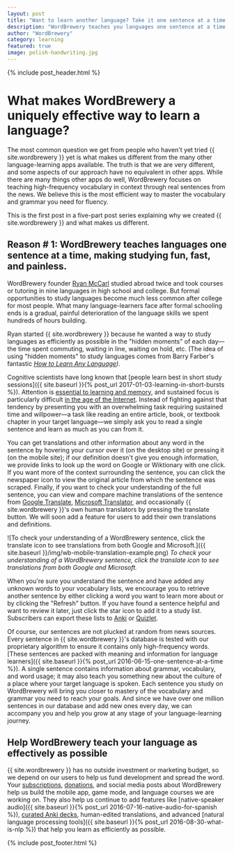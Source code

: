 ```yaml
---
layout: post
title: "Want to learn another language? Take it one sentence at a time."
description: "WordBrewery teaches you languages one sentence at a time using real sentences from the news."
author: "WordBrewery"
category: learning
featured: true
image: polish-handwriting.jpg
---
```


{% include post_header.html %}

What makes WordBrewery a uniquely effective way to learn a language?
========================================================================

The most common question we get from people who haven't yet tried {{ site.wordbrewery }} yet is what makes us different from the many other language-learning apps available. The truth is that we are very different, and some aspects of our approach have no equivalent in other apps. While there are many things other apps do well, WordBrewery focuses on teaching high-frequency vocabulary in context through real sentences from the news. We believe this is the most efficient way to master the vocabulary and grammar you need for fluency.

This is the first post in a five-part post series explaining why we created {{ site.wordbrewery }} and what makes us different.

## Reason # 1: WordBrewery teaches languages one sentence at a time, making studying fun, fast, and painless.

WordBrewery founder [Ryan McCarl](http://RyanMcCarl.com) studied abroad twice and took courses or tutoring in nine languages in high school and college. But formal opportunities to study languages become much less common after college for most people. What many language-learners face after formal schooling ends is a gradual, painful deterioration of the language skills we spent hundreds of hours building.

Ryan started {{ site.wordbrewery }} because he wanted a way to study languages as efficiently as possible in the "hidden moments" of each day—the time spent commuting, waiting in line, waiting on hold, etc. (The idea of using "hidden moments" to study languages comes from Barry Farber's fantastic *[How to Learn Any Language](http://amzn.to/2lj3MF9))*.

Cognitive scientists have long known that [people learn best in short study sessions]({{ site.baseurl }}{% post_url 2017-01-03-learning-in-short-bursts %}). Attention is [essential to learning and memory](https://www.ncbi.nlm.nih.gov/pubmed/17379501), and sustained focus is particularly difficult [in the age of the Internet](http://amzn.to/2mbbvEq). Instead of fighting against that tendency by presenting you with an overwhelming task requiring sustained time and willpower—a task like reading an entire article, book, or textbook chapter in your target language—we simply ask you to read a single sentence and learn as much as you can from it.

You can get translations and other information about any word in the sentence by hovering your cursor over it (on the desktop site) or pressing it (on the mobile site); if our definition doesn't give you enough information, we provide links to look up the word on Google or Wiktionary with one click. If you want more of the context surrounding the sentence, you can click the newspaper icon to view the original article from which the sentence was scraped. Finally, if you want to check your understanding of the full sentence, you can view and compare machine translations of the sentence from [Google Translate](https://translate.google.com/), [Microsoft Translator](https://www.microsoft.com/en-us/translator/), and occasionally {{ site.wordbrewery }}'s own human translators by pressing the translate button. We will soon add a feature for users to add their own translations and definitions.

![To check your understanding of a WordBrewery sentence, click the translate icon to see translations from both Google and Microsoft.]({{ site.baseurl }}/img/wb-mobile-translation-example.png)
*To check your understanding of a WordBrewery sentence, click the translate icon to see translations from both Google and Microsoft.*

When you're sure you understand the sentence and have added any unknown words to your vocabulary lists, we encourage you to retrieve another sentence by either clicking a word you want to learn more about or by clicking the "Refresh" button. If you have found a sentence helpful and want to review it later, just click the star icon to add it to a study list. Subscribers can export these lists to [Anki](http://ankisrs.net) or [Quizlet](https://quizlet.com/).

Of course, our sentences are not plucked at random from news sources. Every sentence in {{ site.wordbrewery }}'s database is tested with our proprietary algorithm to ensure it contains only high-frequency words. [These sentences are packed with meaning and information for language learners]({{ site.baseurl }}{% post_url 2016-06-15-one-sentence-at-a-time %}). A single sentence contains information about grammar, vocabulary, and word usage; it may also teach you something new about the culture of a place where your target language is spoken. Each sentence you study on WordBrewery will bring you closer to mastery of the vocabulary and grammar you need to reach your goals. And since we have over one million sentences in our database and add new ones every day, we can accompany you and help you grow at any stage of your language-learning journey.

## Help WordBrewery teach your language as effectively as possible

{{ site.wordbrewery }} has no outside investment or marketing budget, so we depend on our users to help us fund development and spread the word. Your [subscriptions](https://wordbrewery.com/#/subscriptions), [donations](https://squareup.com/store/wordbrewery2), and social media posts about WordBrewery help us build the mobile app, game mode, and language courses we are working on. They also help us continue to add features like [native-speaker audio]({{ site.baseurl }}{% post_url 2016-07-16-native-audio-for-spanish %}), [curated Anki decks](https://ankiweb.net/shared/info/2106258716), human-edited translations, and advanced [natural language processing tools]({{ site.baseurl }}{% post_url 2016-08-30-what-is-nlp %}) that help you learn as efficiently as possible.

{% include post_footer.html %}
